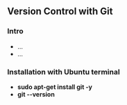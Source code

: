 <h2>Version Control with Git</h2>
<h3>Intro</h3>
<ul>
  <li>...</li>
  <li>...</li>
</ul>
<h3>Installation with Ubuntu terminal</h3>
<ul>
  <li><b>sudo apt-get install git -y</b></li>
  <li><b>git --version</b></li>
</ul>
